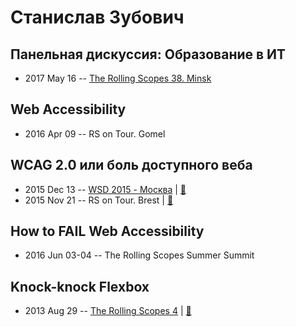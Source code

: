 # Станислав Зубович

## Панельная дискуссия: Образование в ИТ
- 2017 May 16 -- [The Rolling Scopes 38. Minsk](https://www.youtube.com/watch?v=pgyoeqaNIzQ)    
## Web Accessibility
- 2016 Apr 09 -- RS on Tour. Gomel    
## WCAG 2.0 или боль доступного веба
- 2015 Dec 13 -- [WSD 2015 - Москва](https://www.youtube.com/watch?v=ETw8uUr6Q7g)  | [:notebook:](https://wsd.events/2015/12/13/pres/wcag-pain/)  
- 2015 Nov 21 -- RS on Tour. Brest  | [:notebook:](http://stanislauzubovich.github.io/WCAG/)  
## How to FAIL Web Accessibility
- 2016 Jun 03-04 -- The Rolling Scopes Summer Summit    
## Knock-knock Flexbox
- 2013 Aug 29 -- [The Rolling Scopes 4](https://www.youtube.com/watch?v=yRrWlgiAxcE)  | [:notebook:](http://rolling-scopes.github.io/slides/rs4/Flexbox)  
